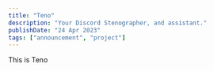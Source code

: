 ```yaml
---
title: "Teno"
description: "Your Discord Stenographer, and assistant."
publishDate: "24 Apr 2023"
tags: ["announcement", "project"]
---
```


This is Teno

